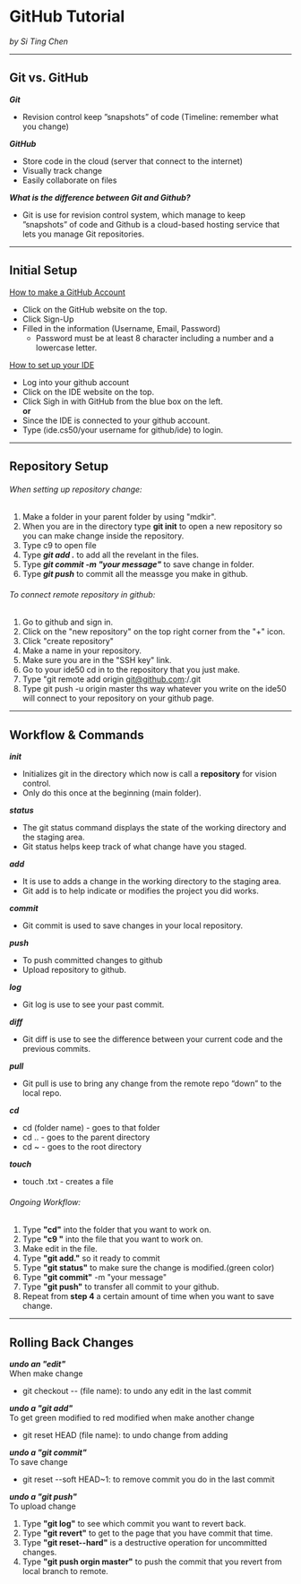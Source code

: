 # GitHub Tutorial

_by Si Ting Chen_

---
## Git vs. GitHub
**_Git_**
* Revision control keep ”snapshots” of code (Timeline: remember what you change)

**_GitHub_**
* Store code in the cloud (server that connect to the internet)
* Visually track change
* Easily collaborate on files

**_What is the difference between Git and Github?_**  
* Git is use for revision control system, which manage to keep ”snapshots” of code and Github is a cloud-based hosting service that lets you manage Git repositories.

---
## Initial Setup
[How to make a GitHub Account](https://github.com/)
* Click on the GitHub website on the top.
* Click Sign-Up
* Filled in the information (Username, Email, Password)
  * Password must be at least 8 character including a number and a lowercase letter.

[How to set up your IDE](https://ide.cs50.io/)
* Log into your github account 
* Click on the IDE website on the top. 
* Click Sigh in with GitHub from the blue box on the left.  
 **or**
* Since the IDE is connected to your github account.
* Type (ide.cs50/your username for github/ide) to login.  

---
## Repository Setup

###### When setting up repository change: 

1. Make a folder in your parent folder by using "mdkir".
2. When you are in the directory type **git init** to open a new repository so you can make change inside the repository.
3. Type c9 to open file 
4. Type **_git add ._** to add all the revelant in the files.
5. Type **_git commit -m "your message"_** to save change in folder.
6. Type **_git push_** to commit all the meassge you make in github.

###### To connect remote repository in github:
 
1. Go to github and sign in.
2. Click on the "new repository" on the top right corner from the "+" icon.
3. Click "create repository"
4. Make a name in your repository.
5. Make sure you are in the "SSH key" link.
6. Go to your ide50 cd in to the repository that you just make.
7. Type "git remote add origin git@github.com:<Your github account name>/<Your repository name>.git
8. Type git push -u origin master ths way whatever you write on the ide50 will connect to your repository on your github page.

---
## Workflow & Commands

**_init_**    
* Initializes git in the directory which now is call a **repository** for vision control.
* Only do this once at the beginning (main folder).

**_status_**    
* The git status command displays the state of the working directory and the staging area.
* Git status helps keep track of what change have you staged.

**_add_**      
* It is use to adds a change in the working directory to the staging area.
* Git add is to help indicate or modifies the project you did works.

**_commit_**  
* Git commit is used to save changes in your local repository.

**_push_**    
* To push committed changes to github
* Upload repository to github.

**_log_**
* Git log is use to see your past commit.

**_diff_**
* Git diff is use to see the difference between your current code and the previous commits.

**_pull_**
* Git pull is use to bring any change from the remote repo “down” to the local repo.

**_cd_**
* cd (folder name) - goes to that folder
* cd .. - goes to the parent directory
* cd ~ - goes to the root directory

**_touch_**
* touch <files name>.txt - creates a file

###### Ongoing Workflow:

1. Type **"cd"** into the folder that you want to work on.
2. Type **"c9 <file name>"** into the file that you want to work on.
3. Make edit in the file.
4. Type **"git add."** so it ready to commit
5. Type **"git status"** to make sure the change is modified.(green color)
6. Type **"git commit"** -m "your message" 
7. Type **"git push"** to transfer all commit to your github.
8. Repeat from **step 4** a certain amount of time when you want to save change.

---
## Rolling Back Changes

**_undo an "edit"_**  
When make change  
* git checkout -- (file name): to undo any edit in the last commit

**_undo a "git add"_**      
To get green modified to red modified when make another change 
* git reset HEAD (file name): to undo change from adding

**_undo a "git commit"_**  
To save change
* git reset --soft HEAD~1: to remove commit you do in the last commit

**_undo a "git push"_**  
To upload change 
1) Type **"git log"** to see which commit you want to revert back.
2) Type **"git revert"** to get to the page that you have commit that time.
3) Type **"git reset--hard"** is a destructive operation for uncommitted changes.
4) Type **"git push orgin master"** to push the commit that you revert from local branch to remote.
